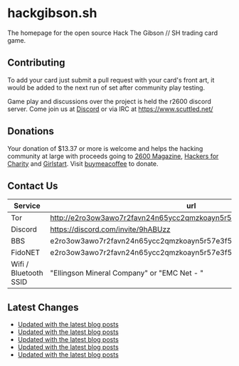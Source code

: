 # hackgibson.sh
The homepage for the open source Hack The Gibson // SH trading card game.


## Contributing

To add your card just submit a pull request with your card's front art, it would be added to the next run of set after community play testing.

Game play and discussions over the project is held the r2600 discord server. Come join us at [Discord](https://discord.com/invite/9hABUzz) or via IRC at https://www.scuttled.net/


## Donations

Your donation of $13.37 or more is welcome and helps the hacking community at large with proceeds going to [2600 Magazine](https://2600.com/), [Hackers for Charity](https://hackersforcharity.org) and [Girlstart](https://girlstart.org).  Visit [buymeacoffee](https://www.buymeacoffee.com/hackgibson.sh) to donate.


## Contact Us

Service | url
-|-
Tor | http://e2ro3ow3awo7r2favn24n65ycc2qmzkoayn5r57e3f56nvjwdcgg32ad.onion
Discord | https://discord.com/invite/9hABUzz
BBS | e2ro3ow3awo7r2favn24n65ycc2qmzkoayn5r57e3f56nvjwdcgg32ad.onion:23
FidoNET | e2ro3ow3awo7r2favn24n65ycc2qmzkoayn5r57e3f56nvjwdcgg32ad.onion:24554
Wifi / Bluetooth SSID | "Ellingson Mineral Company" or "EMC Net - <fidonet address>"

## Latest Changes
<!-- BLOG-POST-LIST:START -->
- [Updated with the latest blog posts](https://github.com/DFW2600/hackgibson.sh/commit/c05cd4d0d4434cfd3bda39d86409b3f20ef3939d)
- [Updated with the latest blog posts](https://github.com/DFW2600/hackgibson.sh/commit/cf8681635582d0e18c1a04270a008135b9758786)
- [Updated with the latest blog posts](https://github.com/DFW2600/hackgibson.sh/commit/c486a6d41ecba31274bfb2acebe637f70e208d83)
- [Updated with the latest blog posts](https://github.com/DFW2600/hackgibson.sh/commit/dac68f1aee421c62eee542e5e232cabdaf19554b)
- [Updated with the latest blog posts](https://github.com/DFW2600/hackgibson.sh/commit/dbffeb8148405c6b445e530aabe20d84d3a7205a)
<!-- BLOG-POST-LIST:END -->
